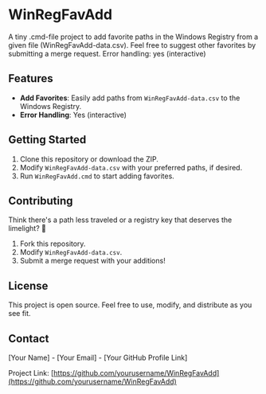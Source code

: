 # WinRegFavAdd

A tiny .cmd-file project to add favorite paths in the Windows Registry from a given file (WinRegFavAdd-data.csv). Feel free to suggest other favorites by submitting a merge request. Error handling: yes (interactive) 

## Features

- **Add Favorites**: Easily add paths from `WinRegFavAdd-data.csv` to the Windows Registry.
- **Error Handling**: Yes (interactive)

## Getting Started

1. Clone this repository or download the ZIP.
2. Modify `WinRegFavAdd-data.csv` with your preferred paths, if desired.
3. Run `WinRegFavAdd.cmd` to start adding favorites.

## Contributing

Think there's a path less traveled or a registry key that deserves the limelight? 🌟

1. Fork this repository.
2. Modify `WinRegFavAdd-data.csv`.
3. Submit a merge request with your additions!

## License

This project is open source. Feel free to use, modify, and distribute as you see fit.

## Contact

[Your Name] - [Your Email] - [Your GitHub Profile Link]

Project Link: [https://github.com/yourusername/WinRegFavAdd](https://github.com/yourusername/WinRegFavAdd)
